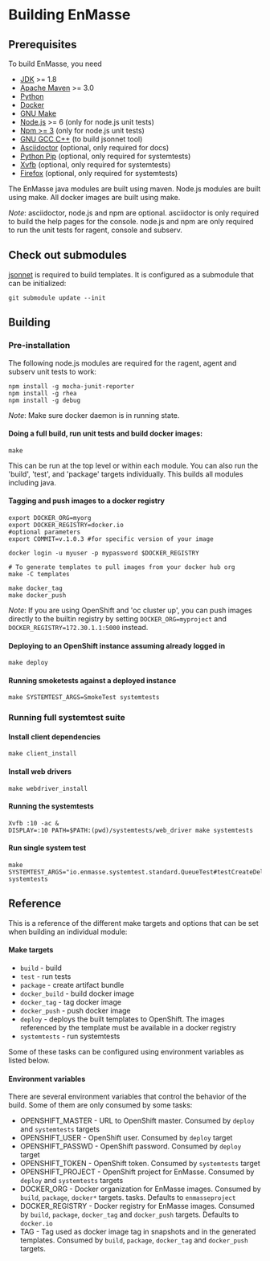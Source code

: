 # Building EnMasse

## Prerequisites

To build EnMasse, you need

   * [JDK](http://openjdk.java.net/) >= 1.8
   * [Apache Maven](https://maven.apache.org/) >= 3.0
   * [Python](https://www.python.org/)
   * [Docker](https://www.docker.com/)
   * [GNU Make](https://www.gnu.org/software/make/)
   * [Node.js](https://nodejs.org/en/) >= 6 (only for node.js unit tests)
   * [Npm >= 3](https://www.npmjs.com/) (only for node.js unit tests)
   * [GNU GCC C++](https://gcc.gnu.org/) (to build jsonnet tool)
   * [Asciidoctor](http://asciidoc.org/) (optional, only required for docs)
   * [Python Pip](https://pypi.python.org/pypi/pip) (optional, only required for systemtests)
   * [Xvfb](https://www.x.org/archive/X11R7.6/doc/man/man1/Xvfb.1.xhtml) (optional, only required for systemtests)
   * [Firefox](https://www.mozilla.org) (optional, only required for systemtests)

The EnMasse java modules are built using maven. Node.js modules are built using make. All docker images
are built using make.

*Note*: asciidoctor, node.js and npm are optional. asciidoctor is only
required to build the help pages for the console. node.js and npm are
only required to run the unit tests for ragent, console and subserv.

## Check out submodules

[jsonnet](http://jsonnet.org) is required to build templates. It is configured as a submodule that
can be initialized:
    
    git submodule update --init
    
## Building

### Pre-installation

The following node.js modules are required for the ragent, agent and subserv unit tests to work:

    npm install -g mocha-junit-reporter
    npm install -g rhea
    npm install -g debug

*Note*: Make sure docker daemon is in running state.

#### Doing a full build, run unit tests and build docker images:

    make

This can be run at the top level or within each module. You can also run the 'build', 'test', and 'package' targets individually.
This builds all modules including java.


#### Tagging and push images to a docker registry

    export DOCKER_ORG=myorg
    export DOCKER_REGISTRY=docker.io
    #optional parameters
    export COMMIT=v.1.0.3 #for specific version of your image

    docker login -u myuser -p mypassword $DOCKER_REGISTRY

    # To generate templates to pull images from your docker hub org
    make -C templates

    make docker_tag
    make docker_push

*Note*: If you are using OpenShift and 'oc cluster up', you can push images directly to the builtin registry
by setting `DOCKER_ORG=myproject` and `DOCKER_REGISTRY=172.30.1.1:5000` instead.

#### Deploying to an OpenShift instance assuming already logged in

    make deploy

#### Running smoketests against a deployed instance

    make SYSTEMTEST_ARGS=SmokeTest systemtests

### Running full systemtest suite

#### Install client dependencies

    make client_install

#### Install web drivers

    make webdriver_install

#### Running the systemtests

    Xvfb :10 -ac &
    DISPLAY=:10 PATH=$PATH:(pwd)/systemtests/web_driver make systemtests
    
#### Run single system test

    make SYSTEMTEST_ARGS="io.enmasse.systemtest.standard.QueueTest#testCreateDeleteQueue" systemtests
    
## Reference

This is a reference of the different make targets and options that can be set when building an
individual module:

#### Make targets

   * `build`        - build
   * `test`         - run tests
   * `package`      - create artifact bundle
   * `docker_build` - build docker image
   * `docker_tag`   - tag docker image
   * `docker_push`  - push docker image
   * `deploy`       - deploys the built templates to OpenShift. The images referenced by the template must be available in a docker registry
   * `systemtests`  - run systemtests

Some of these tasks can be configured using environment variables as listed below.

#### Environment variables

There are several environment variables that control the behavior of the build. Some of them are
only consumed by some tasks:

   * OPENSHIFT_MASTER  - URL to OpenShift master. Consumed by `deploy` and `systemtests` targets
   * OPENSHIFT_USER    - OpenShift user. Consumed by `deploy` target
   * OPENSHIFT_PASSWD  - OpenShift password. Consumed by `deploy` target
   * OPENSHIFT_TOKEN   - OpenShift token. Consumed by `systemtests` target
   * OPENSHIFT_PROJECT - OpenShift project for EnMasse. Consumed by `deploy` and `systemtests` targets
   * DOCKER_ORG        - Docker organization for EnMasse images. Consumed by `build`, `package`, `docker*` targets. tasks. Defaults to `enmasseproject`
   * DOCKER_REGISTRY   - Docker registry for EnMasse images. Consumed by `build`, `package`, `docker_tag` and `docker_push` targets. Defaults to `docker.io`
   * TAG               - Tag used as docker image tag in snapshots and in the generated templates. Consumed by `build`, `package`, `docker_tag` and `docker_push` targets.
